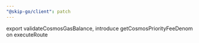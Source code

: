 ```yaml
---
"@skip-go/client": patch
---
```


export validateCosmosGasBalance, introduce getCosmosPriorityFeeDenom on executeRoute
